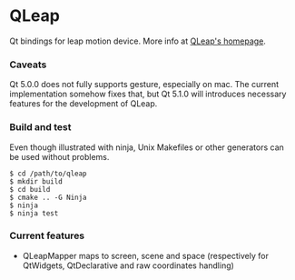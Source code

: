 # QLeap

Qt bindings for leap motion device. More info at [QLeap's homepage](http://jwintz.github.com/qleap).

### Caveats

Qt 5.0.0 does not fully supports gesture, especially on mac. The
current implementation somehow fixes that, but Qt 5.1.0 will
introduces necessary features for the development of QLeap.

### Build and test

Even though illustrated with ninja, Unix Makefiles or other generators
can be used without problems.

    $ cd /path/to/qleap
    $ mkdir build
    $ cd build
    $ cmake .. -G Ninja
    $ ninja
    $ ninja test

### Current features

- QLeapMapper maps to screen, scene and space (respectively for
  QtWidgets, QtDeclarative and raw coordinates handling)
